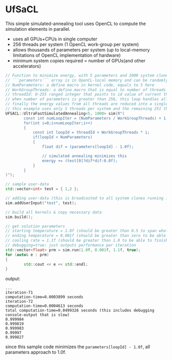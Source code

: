 # UfSaCL

This simple simulated-annealing tool uses OpenCL to compute the simulation elements in parallel.

- uses all GPUs+CPUs in single computer
- 256 threads per system (1 OpenCL work-group per system)
- allows thousands of parameters per system (up to local-memory limitations of OpenCL implementation of hardware)
- minimum system copies required = number of GPUs(and other accelerators)

```C++
// Function to minimize energy, with 5 parameters and 1000 system clones(that run in parallel)
// ```parameters``` array is in OpenCL-local memory and can be randomly accessed for any element fast (some GPUs have only several cycles latency in accessing this memory)
// NumParameters: a define macro in kernel code, equals to 5 here
// WorkGroupThreads: a define macro that is equal to number of threads per system (256 currently)
// threadId: 0-255 ranged integer that points to id value of current thread in work-group in OpenCL kernel execution
// when number of parameters is greater than 256, this loop handles all extra iterations per thread
// finally the energy values from all threads are reduced into a single energy result (simply summed in parallel)
// this example uses only 5 threads per system and the remaining 251 threads are not used
UFSACL::UltraFastSimulatedAnnealing<5, 1000> sim(R"(
        const int numLoopIter = (NumParameters / WorkGroupThreads) + 1;
        for(int i=0;i<numLoopIter;i++)
        {
            const int loopId = threadId + WorkGroupThreads * i;
            if(loopId < NumParameters)
            {
                float dif = (parameters[loopId] - 1.0f);

                // simulated annealing minimizes this
                energy += (test[0]?dif*dif:0.0f);
            }
        }
)");

// sample user-data 
std::vector<int> test = { 1,2 };

// adding user-data (this is broadcasted to all system clones running in GPUs/CPUs)
sim.addUserInput("test", test);

// build all kernels & copy necessary data
sim.build();

// get solution parameters
// starting temperature = 1.0f (should be greater than 0.5 to span whole sarch-space in initial iteration)
// ending temperature = 0.001f (should be greater than zero to be able to finish computing)
// cooling rate = 1.1f (should be greater than 1.0 to be able to finish computing)
// debugging=true: just outputs performance per iteration
std::vector<float> prm = sim.run(1.0f, 0.001f, 1.1f, true);
for (auto& e : prm)
{
        std::cout << e << std::endl;
}
```

output:

```
...
iteration-71
computation-time=0.0003899 seconds
iteration-72
computation-time=0.0004613 seconds
total computation-time=0.0499326 seconds (this includes debugging console-output that is slow)
0.999984
0.999819
0.999983
0.99997
0.999827
```
since this sample code minimizes the ```parameters[loopId] - 1.0f```, all parameters approach to 1.0f.
